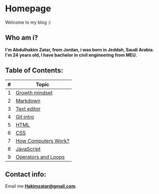 # Homepage
Welcome to my blog :)


## Who am i?
**I'm Abdulhakim Zatar, from Jordan, i was born in Jeddah, Saudi Arabia.
I'm 24 years old, I have bachelor in civil engineering from MEU.**


## Table of Contents:

\# | Topic 
--- | ---
1 | [Growth mindset](lab01b)
2 | [Markdown](read01)
3 | [Text editor](read02)
4 | [Git intro](read03)
5 | [HTML](read04)
6 | [CSS](read05)
7 | [How Computers Work?](read06)
8 | [JavaScript](read07)
9 | [Operators and Loops](read08)

## Contact info:
Email me **Hakimzatar@gmail.com**.
